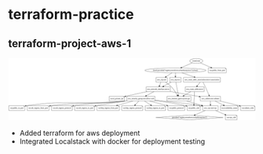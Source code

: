 # terraform-practice

## terraform-project-aws-1

![api](https://github.com/MahirMahbub/terraform-practice/blob/master/terraform-project-aws-1/graph-1.svg)

* Added terraform for aws deployment
* Integrated Localstack with docker for deployment testing
